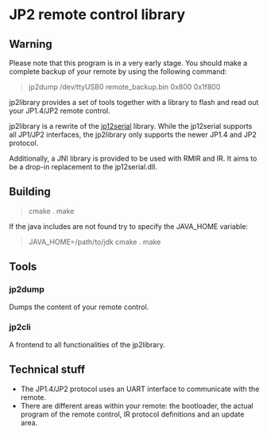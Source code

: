 # JP2 remote control library

## Warning
Please note that this program is in a very early stage. You should make a
complete backup of your remote by using the following command:
> jp2dump /dev/ttyUSB0 remote_backup.bin 0x800 0x1f800


jp2library provides a set of tools together with a library to flash and
read out your JP1.4/JP2 remote control.

jp2library is a rewrite of the [jp12serial](http://www.hifi-remote.com/forums)
library. While the jp12serial supports all JP1/JP2 interfaces, the jp2library
only supports the newer JP1.4 and JP2 protocol.

Additionally, a JNI library is provided to be used with RMIR and IR. It aims
to be a drop-in replacement to the jp12serial.dll.

## Building
> cmake .
> make

If the java includes are not found try to specify the JAVA_HOME variable:
> JAVA_HOME=/path/to/jdk cmake .
> make

## Tools

### jp2dump
Dumps the content of your remote control.

### jp2cli
A frontend to all functionalities of the jp2library.

## Technical stuff
 * The JP1.4/JP2 protocol uses an UART interface to communicate with the remote.
 * There are different areas within your remote: the bootloader, the actual
   program of the remote control, IR protocol definitions and an update area.

